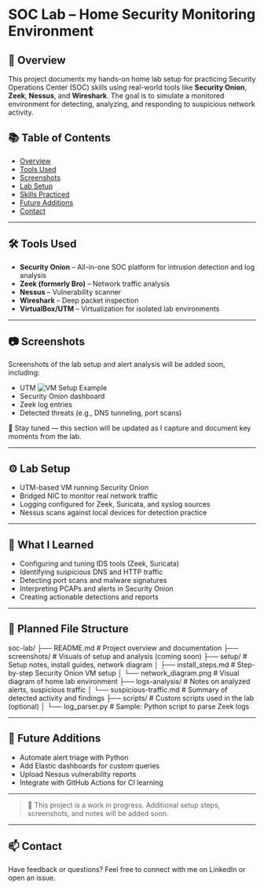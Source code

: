 # SOC Lab – Home Security Monitoring Environment

## 📌 Overview
This project documents my hands-on home lab setup for practicing Security Operations Center (SOC) skills using real-world tools like **Security Onion**, **Zeek**, **Nessus**, and **Wireshark**. The goal is to simulate a monitored environment for detecting, analyzing, and responding to suspicious network activity.
## 📚 Table of Contents
- [Overview](#overview)
- [Tools Used](#tools-used)
- [Screenshots](screenshots/screenshots.md)
- [Lab Setup](setup/install_steps.md)
- [Skills Practiced](#skills-practiced)
- [Future Additions](#future-additions)
- [Contact](#contact)


---

## 🛠️ Tools Used
- **Security Onion** – All-in-one SOC platform for intrusion detection and log analysis
- **Zeek (formerly Bro)** – Network traffic analysis
- **Nessus** – Vulnerability scanner
- **Wireshark** – Deep packet inspection
- **VirtualBox/UTM** – Virtualization for isolated lab environments

---

## 📷 Screenshots
Screenshots of the lab setup and alert analysis will be added soon, including:
- UTM
  ![VM Setup Example](screenshots/vm-setup.png)
- Security Onion dashboard
- Zeek log entries
- Detected threats (e.g., DNS tunneling, port scans)

📌 Stay tuned — this section will be updated as I capture and document key moments from the lab.


---

## ⚙️ Lab Setup
- UTM-based VM running Security Onion
- Bridged NIC to monitor real network traffic
- Logging configured for Zeek, Suricata, and syslog sources
- Nessus scans against local devices for detection practice

---

## 🔎 What I Learned
- Configuring and tuning IDS tools (Zeek, Suricata)
- Identifying suspicious DNS and HTTP traffic
- Detecting port scans and malware signatures
- Interpreting PCAPs and alerts in Security Onion
- Creating actionable detections and reports

---

## 📁 Planned File Structure
soc-lab/ ├── README.md # Project overview and documentation ├── screenshots/ # Visuals of setup and analysis (coming soon) ├── setup/ # Setup notes, install guides, network diagram │ ├── install_steps.md # Step-by-step Security Onion VM setup │ └── network_diagram.png # Visual diagram of home lab environment ├── logs-analysis/ # Notes on analyzed alerts, suspicious traffic │ └── suspicious-traffic.md # Summary of detected activity and findings ├── scripts/ # Custom scripts used in the lab (optional) │ └── log_parser.py # Sample: Python script to parse Zeek logs

---

## 🚀 Future Additions
- Automate alert triage with Python
- Add Elastic dashboards for custom queries
- Upload Nessus vulnerability reports
- Integrate with GitHub Actions for CI learning

---
> 🚧 This project is a work in progress. Additional setup steps, screenshots, and notes will be added soon.

---
## 📫 Contact
Have feedback or questions? Feel free to connect with me on LinkedIn or open an issue.


